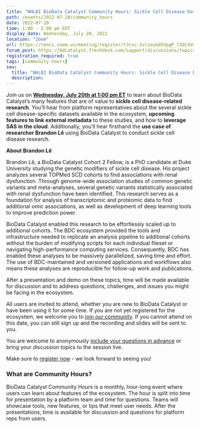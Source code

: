 ```yaml
---
title: "NHLBI BioData Catalyst Community Hours: Sickle Cell Disease Data and Research"
path: /events/2022-07-20/community_hours
date: 2022-07-20
time: 1:00 - 2:00 pm EDT
display_date: Wednesday, July 20, 2022
location: "Zoom"
url: https://renci.zoom.us/meeting/register/tJcoc-2vrzouGdXVpgP_l5DCXVd1ONu-nNgj
forum_post: https://bdcatalyst.freshdesk.com/support/discussions/topics/60000407032
registration_required: true
tags: [community hours]
seo:
  title: "NHLBI BioData Catalyst Community Hours: Sickle Cell Disease Data and Research"
  description:
---
```


Join us on **[Wednesday, July 20th at 1:00 pm ET](https://renci.zoom.us/meeting/register/tJcoc-2vrzouGdXVpgP_l5DCXVd1ONu-nNgj)** to learn about BioData Catalyst’s many features that are of value to **sickle cell disease-related research**. You’ll hear from platform representatives about the several sickle cell disease-specific datasets available in the ecosystem, **upcoming features to link external metadata** to these studies, and how to **leverage SAS in the cloud**. Additionally, you’ll hear firsthand the **use case of researcher Brandon Lê** using BioData Catalyst to conduct sickle cell disease research.

**About Brandon Lê**

Brandon Lê, a BioData Catalyst Cohort 2 Fellow, is a PhD candidate at Duke University studying the genetic modifiers of sickle cell disease. His project analyzes several TOPMed SCD cohorts to find associations with renal dysfunction. Through genome-wide association studies of common genetic variants and meta-analyses, several genetic variants statistically associated with renal dysfunction have been identified. This research serves as a foundation for analysis of transcriptomic and proteomic data to find additional omic associations, as well as development of deep learning tools to improve prediction power.

BioData Catalyst enabled this research to be effortlessly scaled up to additional cohorts. The BDC ecosystem provided the tools and infrastructure needed to replicate an analysis pipeline to additional cohorts without the burden of modifying scripts for each individual fileset or navigating high-performance computing services. Consequently, BDC has enabled these analyses to be massively parallelized, saving time and effort. The use of BDC-maintained and versioned applications and workflows also means these analyses are reproducible for follow-up work and publications.

After a presentation and demo on these topics, time will be made available for discussion and to address questions, challenges, and issues you might be facing in the ecosystem.

All users are invited to attend, whether you are new to BioData Catalyst or have been using it for some time. If you are not yet registered for the ecosystem, we welcome you to [join our community](https://biodatacatalyst.nhlbi.nih.gov/contact/ecosystem). If you cannot attend on this date, you can still sign up and the recording and slides will be sent to you.

You are welcome to anonymously [include your questions in advance](https://forms.gle/JpNWQbLXoxzro5zi9) or bring your discussion topics to the session live.

Make sure to [register now](https://renci.zoom.us/meeting/register/tJcoc-2vrzouGdXVpgP_l5DCXVd1ONu-nNgj) - we look forward to seeing you!

### What are Community Hours?

BioData Catalyst Community Hours is a monthly, hour-long event where users can learn about features of the ecosystem. The hour is split into time for presentation by a platform team and time for questions. Teams will showcase tools, new features, or tips that meet user needs. After the presentations, time is available for discussion and questions for platform reps from users.